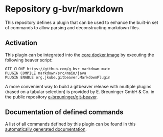 # Repository g-bvr/markdown

This repository defines a plugin that can be used to enhance the built-in set of commands
to allow parsing and deconstructing markdown files.

## Activation

This plugin can be integrated into the [core docker image](https://hub.docker.com/r/gitbeaver/core/tags)
by executing the following beaver script:

```
GIT CLONE https://github.com/g-bvr markdown main
PLUGIN COMPILE markdown/src/main/java
PLUGIN ENABLE org.jkube.gitbeaver.MarkdownPlugin
```

A more convenient way to build a gitbeaver release with multiple
plugins (based on a tabular selection)
is provided by E. Breuninger GmbH & Co. in the public repository
[e-breuninger/git-beaver](https://github.com/e-breuninger/git-beaver).

## Documentation of defined commands

A list of all commands defined by this plugin can be found in this [automatically generated documentation](https://htmlpreview.github.io/?https://raw.githubusercontent.com/g-bvr/markdown/main/doc/MarkdownPlugin.html). 
